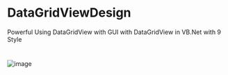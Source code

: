 # DataGridViewDesign
Powerful Using DataGridView with GUI with DataGridView in VB.Net with 9 Style

# 
![image](https://user-images.githubusercontent.com/11950802/150758970-26371d77-af9c-43b6-8961-22c566b89e70.png)
